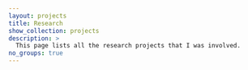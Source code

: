 ```yaml
---
layout: projects
title: Research
show_collection: projects
description: >
  This page lists all the research projects that I was involved.
no_groups: true
---
```

